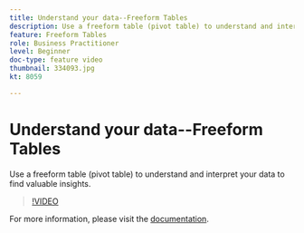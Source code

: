 ```yaml
---
title: Understand your data--Freeform Tables
description: Use a freeform table (pivot table) to understand and interpret your data to find valuable insights.
feature: Freeform Tables
role: Business Practitioner
level: Beginner
doc-type: feature video
thumbnail: 334093.jpg
kt: 8059

---
```


# Understand your data--Freeform Tables

Use a freeform table (pivot table) to understand and interpret your data to find valuable insights.

>[!VIDEO](https://video.tv.adobe.com/v/334093/?quality=12&learn=on)

For more information, please visit the [documentation](https://experienceleague.adobe.com/docs/analytics/analyze/analysis-workspace/visualizations/freeform-table/freeform-table.html?lang=en).
